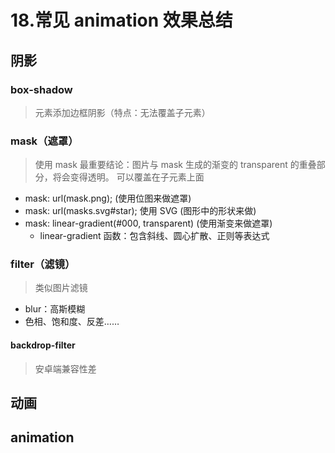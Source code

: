 # 18.常见 animation 效果总结

## 阴影

### box-shadow

> 元素添加边框阴影（特点：无法覆盖子元素）

### mask（遮罩）

> 使用 mask 最重要结论：图片与 mask 生成的渐变的 transparent 的重叠部分，将会变得透明。
> 可以覆盖在子元素上面

- mask: url(mask.png); (使用位图来做遮罩)
- mask: url(masks.svg#star); 使用 SVG (图形中的形状来做)
- mask: linear-gradient(#000, transparent) (使用渐变来做遮罩)
  - linear-gradient 函数：包含斜线、圆心扩散、正则等表达式

### filter（滤镜）

> 类似图片滤镜

- blur：高斯模糊
- 色相、饱和度、反差……

#### backdrop-filter

> 安卓端兼容性差

## 动画

## animation
